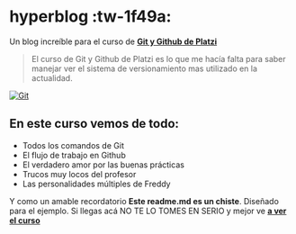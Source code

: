 # hyperblog :tw-1f49a: 
Un blog increíble para el curso de [**Git y Github de Platzi**](https://platzi.com/clases/git-github/ "Git y Github de Platzi")

>El curso de Git y Github de Platzi es lo que me hacía falta para saber manejar ver el sistema de versionamiento mas utilizado en la actualidad.

[![Git](https://git-scm.com/images/logo@2x.png "Git")](https://git-scm.com/images/logo@2x.png "Git")


## En este curso vemos de todo:
* Todos los comandos de Git
* El flujo de trabajo en Github
* El verdadero amor por las buenas prácticas
* Trucos muy locos del profesor
* Las personalidades múltiples de Freddy

Y como un amable recordatorio **Este readme.md es un chiste**. Diseñado para el ejemplo. Si llegas acá NO TE LO TOMES EN SERIO y mejor ve [**a ver el curso**](https://platzi.com/clases/git-github/ "a ver el curso")
